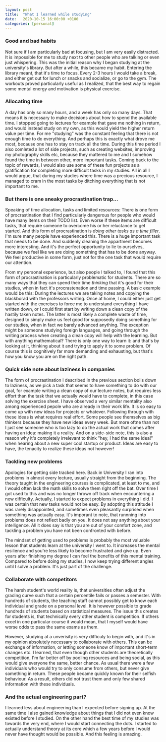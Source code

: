 ```yaml
---
layout: post
title:  "What I learned while studying"
date:   2020-10-15 16:00:00 +0100
categories: [personal]
---
```



### Good and bad habits
Not sure if I am particularly bad at focusing, but I am very easily distracted. It is impossible for me to study next to other people who are talking or even just whispering. This was the initial reason why I began studying at the university's library. But after a while, this became my habit. Entering the library meant, that it's time to focus. Every 2-3 hours I would take a break,  and either get out for lunch or snacks and socialize, or go to the gym. The workouts proved particularly useful as I realized, that the best way to regain some mental energy and motivation is physical exercise.

### Allocating time
A day has only so many hours, and a week has only so many days. That means it is necessary to make decisions about how to spend the available time. I stopped going to lectures for example that gave me nothing in return, and would instead study on my own, as this would yield the higher return value per time. For me "studying" was the constant feeling that there is not enough time to do everything. And perhaps this is exactly what drove me most, because one has to stay on track all the time. During this time period I also comleted a lot of side projects, such as creating websites, improving my photography skills etc, because they mattered to me and I somehow found the time in between other, more important tasks. Coming back to the topic of rewards, I would also use some of these fun projects as a gratification for completing more difficult tasks in my studies. All in all I would argue, that during my studies where time was a precious resource, I managed to cram in the most tasks by ditching everything that is not important to me.

### But there is one sneaky procrastination trap...
Speaking of time allocation, tasks and limited resources: There is one form of procrastination that I find particularly dangerous for people who would have many items on their TODO list. Even worse if these items are difficult tasks, that require someone to overcome his or her reluctance to get started. And this form of procrastination is _doing other tasks as a time filler_. I'm sure many people have experienced this. There is a huge important task that needs to be done. And suddenly cleaning the appartment becomes more interesting. And it's the perfect opportunity to lie to ourselves, because we feel like we are doing something that has to be done anyway. We feel productive in some form, just not for the one task that would require our attention.

From my personal experience, but also people I talked to, I found that this form of procrastination is particularly problematic for students. There are so many ways that they can spend their time _thinking_ that it's good for their studies, when in fact it's procrastenation and time passing. A basic example would be this: During the lectures we are taking notes and copying the blackborad with the professors writing. Once at home, I could either just get started with the exercises to force me to understand everything I have written down, or I could first start by writing down a clean copy of the hastily taken notes. The latter is most likely a complete waste of time, designed to simply make us feel good for supposedly doing something for our studies, when in fact we barely advanced anything. The exception might be someone studying foreign languages, and going through the writing process when creating a clean copy will help with the learning. But with anything mathematical? There is only one way to learn it: and that's by looking at it, thinking about it and trying to apply it to some problem. Of course this is cognitively far more demanding and exhausting, but that's how you know you are on the right path.

### Quick side note about laziness in companies
The form of procrastination I described in the previous section boils down to laziness, as we pick a task that seems to have something to do with our goal, for example writing a clean copy of our lecture notes, but requires less effort than the task that we actually would have to complete, in this case solving the exercise sheet. I have observed a very similar mentality also among experienced pepole who are already in their work life. It is so easy to come up with new ideas for projects or whatever. Following through with these ideas is what requires real effort. Some people see themselves as big thinkers because they have new ideas every week. But more oftne than not I just see someone who is too lazy to do the actual work that comes after having an idea: making it a reality. And on a side-side note, this is also a reason why it's completely irrelevant to think "hey, I had the same idea!" when hearing about a new super cool startup or product. Ideas are easy to have, the tenacity to realize these ideas not however!

### Tackling new problems
Apologies for getting side tracked here. Back in University I ran into problems in almost every lecture, usually straight from the beginning. The theory taught in the engineering courses is complicated, at least to me, and I would often lack the math skills to solve them right off the bat. Over time I got used to this and was no longer thrown off track when encountering a new difficulty. Actually, I started to expect problems in everything I did. I was certain that new tasks would not be easy. By adopting this attitude I was rarely disappointed, and sometimes even pleasantly surprised when something was actually easy. It's imporant to note, that runnning into problems does not reflect badly on you. It does not say anything about your intelligence. All it does say is that you are out of your comfort zone, and tackling a problem you have not been confronted with before. 

The mindset of getting used to problems is probably the most valuable lesson that students learn at the university I went to. It increases the mental resilience and you're less likely to become frustrated and give up. Even years after finishing my degree I can feel the benefits of this mental training. Compared to before doing my studies, I now keep trying different angles until I solve a problem. It's just part of the challenge.

### Collaborate with competitors
The harsh student's world reality is, that universities often adjust the grading curve such that a certain percentile fails or passes a semester. With hundreds of students, the teaching staff cannot possibly get to know each individual and grade on a personal level. It is however possible to grade hundreds of students based on statistical measures. The issue this creates for students is, that technically every other student is competition. If others excel in one particular course it would mean, that I myself would have worse odds to pass the same exams as them.

However, studying at a unverisity is very difficuly to begin with, and it's in my opinion absolutely necessary to collaborate with others. This can be exchange of information, or letting someone know of important short-term changes etc. I learned, that even though other students are theoretically competition, I'm far better off by pooling resources and being social, as this would give everyone the same, better chance. As usual there were a few individuals who would try to only consume from others, but never give something in return. These people became quickly known for their selfish behaviour. As a result, others did not trust them and only few shared information with these individuals.

### And the actual engineering part?
I learned less about engineering than I expected before signing up. At the same time I also gained knowledge about things that I did not even know existed before I studied. On the other hand the best time of my studies was towards the very end, where I would start connecting the dots. I started to actually understand theory at its core which a few years before I would never have thought would be possible. And this feeling is amazing.